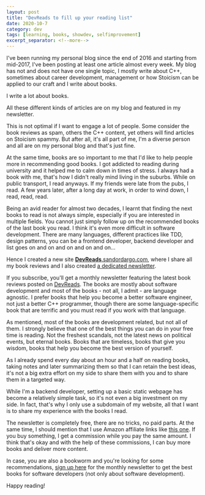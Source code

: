 ```yaml
---
layout: post
title: "DevReads to fill up your reading list"
date: 2020-10-7
category: dev
tags: [learning, books, showdev, selfimprovement]
excerpt_separator: <!--more-->
---
```

I've been running my personal blog since the end of 2016 and starting from mid-2017, I've been posting at least one article almost every week. My blog has not and does not have one single topic, I mostly write about C++, sometimes about career development, management or how Stoicism can be applied to our craft and I write about books.

I write a lot about books.
<!--more-->
All these different kinds of articles are on my blog and featured in my newsletter.

This is not optimal if I want to engage a lot of people. Some consider the book reviews as spam, others the C++ content, yet others will find articles on Stoicism spammy. But after all, it's all part of me, I'm a diverse person and all are on my personal blog and that's just fine.

At the same time, books are so important to me that I'd like to help people more in recommending good books. I got addicted to reading during university and it helped me to calm down in times of stress. I always had a book with me, that's how I didn't really mind living in the suburbs. While on public transport, I read anyways. If my friends were late from the pubs, I read. A few years later, after a long day at work, in order to wind down, I read, read, read.

Being an avid reader for almost two decades, I learnt that finding the next books to read is not always simple, especially if you are interested in multiple fields. You cannot just simply follow up on the recommended books of the last book you read. I think it's even more difficult in software development. There are many languages, different practices like TDD, design patterns, you can be a frontend developer, backend developer and list goes on and on and on and on and on...

Hence I created a new site [**DevReads**.sandordargo.com](https://devreads.sandordargo.com/), where I share all my book reviews and I also created [a dedicated newsletter](https://64b3a32b.sibforms.com/serve/MUIEAHUOtqTmzdwqwocS8j-v1GBf-LG8L94Zh7CKB89GGoS7Zb13a4faIsQlw9WZWkLQ1LeP4rwnsQLrg2QYp50V5Tb-ZJ1GjDJqSoC0JP4rAcBfy3M8L9QgwA_vWpvFr5F_gKeOUH0cbolRnAIbzp6xt3rqecFIcKmRCzolq4vv27teS-E-UNNZz51IcQc-wk5DsDr27dDmJVzj).

If you subscribe, you'll get a monthly newsletter featuring the latest book reviews posted on [DevReads](https://devreads.sandordargo.com/). The books are mostly about software development and most of the books - not all, I admit - are language agnostic. I prefer books that help you become a better software engineer, not just a better C++ programmer, though there are some language-specific book that are terrific and you must read if you work with that language. 

As mentioned, most of the books are development related, but not all of them. I strongly believe that one of the best things you can do in your free time is reading. Not the freshest scandals, not the latest news on political events, but eternal books. Books that are timeless, books that give you wisdom, books that help you become the best version of yourself.

As I already spend every day about an hour and a half on reading books, taking notes and later summarizing them so that I can retain the best ideas, it's not a big extra effort on my side to share them with you and to share them in a targeted way.

While I'm a backend developer, setting up a basic static webpage has become a relatively simple task, so it's not even a big investment on my side. In fact, that's why I only use a subdomain of my website, all that I want is to share my experience with the books I read.

The newsletter is completely free, there are no tricks, no paid parts. At the same time, I should mention that I use Amazon affiliate links like [this one](https://amzn.to/34qBTBP). If you buy something, I get a commission while you pay the same amount. I think that's okay and with the help of these commissions, I can buy more books and deliver more content.

In case, you are also a bookworm and you're looking for some recommendations, [sign up here](https://64b3a32b.sibforms.com/serve/MUIEAHUOtqTmzdwqwocS8j-v1GBf-LG8L94Zh7CKB89GGoS7Zb13a4faIsQlw9WZWkLQ1LeP4rwnsQLrg2QYp50V5Tb-ZJ1GjDJqSoC0JP4rAcBfy3M8L9QgwA_vWpvFr5F_gKeOUH0cbolRnAIbzp6xt3rqecFIcKmRCzolq4vv27teS-E-UNNZz51IcQc-wk5DsDr27dDmJVzj) for the monthly newsletter to get the best books for software developers (not only about software development).

Happy reading!
